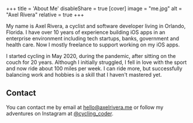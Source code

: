 +++
title = 'About Me'
disableShare = true
[cover]
image = "me.jpg"
alt = "Axel Rivera"
relative = true
+++

My name is Axel Rivera, a cyclist and software developer living in Orlando, Florida.
I have over 10 years of experience building iOS apps in an enterprise environment including
tech startups, banks, government and health care. Now I mostly freelance to support working on my iOS apps.

I started cycling in May 2020, during the pandemic, after sitting on the couch for 20 years.
Although I initially struggled, I fell in love with the sport and now ride about 100 miles per week.
I can ride more, but successfully balancing work and hobbies is a skill that I haven't mastered yet.

## Contact

You can contact me by email at [hello@axelrivera.me](mailto:hello@axelrivera.me) or follow my adventures on
Instagram at [@cycling_coder](https://instagram.com/cycling_coder).
